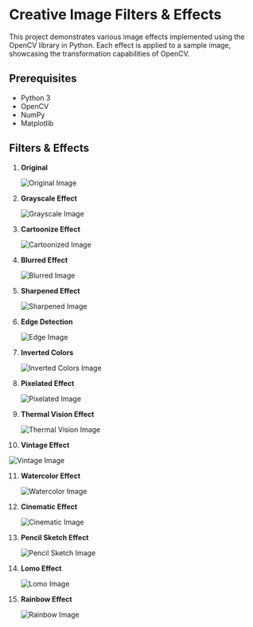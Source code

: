 # Creative Image Filters & Effects

This project demonstrates various image effects implemented using the OpenCV library in Python. Each effect is applied to a sample image, showcasing the transformation capabilities of OpenCV.

## Prerequisites

- Python 3
- OpenCV
- NumPy
- Matplotlib

## Filters & Effects

1. **Original**

   
   ![Original Image](results/original.png)

2. **Grayscale Effect**

   
   ![Grayscale Image](results/gray.png)

3. **Cartoonize Effect**

   
   ![Cartoonized Image](results/cartoon.png)

4. **Blurred Effect**

   
   ![Blurred Image](results/blurred.png)

5. **Sharpened Effect**

   
   ![Sharpened Image](results/sharpened.png)

6. **Edge Detection**

    
   ![Edge Image](results/edge.png)

7. **Inverted Colors**

    
   ![Inverted Colors Image](results/inverted.png)

8. **Pixelated Effect**

    
   ![Pixelated Image](results/pixelated.png)

9. **Thermal Vision Effect**

    
   ![Thermal Vision Image](results/thermal.png)

10. **Vintage Effect**

    
   ![Vintage Image](results/vintage.png)

11. **Watercolor Effect**

    
    ![Watercolor Image](results/watercolor.png)

12. **Cinematic Effect**

    
    ![Cinematic Image](results/cinematic.png)

13. **Pencil Sketch Effect**

    
    ![Pencil Sketch Image](results/sketch.png)

14. **Lomo Effect**

    
    ![Lomo Image](results/lomo.png)

15. **Rainbow Effect**

    
    ![Rainbow Image](results/rainbow.png)


